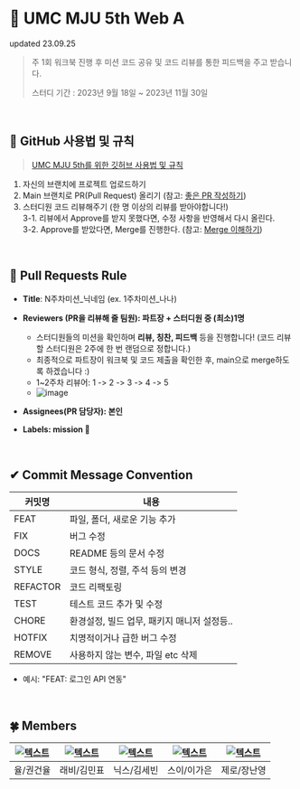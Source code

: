# 💚 UMC MJU 5th Web A
updated 23.09.25
> 주 1회 워크북 진행 후 미션 코드 공유 및 코드 리뷰를 통한 피드백을 주고 받습니다.
>
> 스터디 기간 : 2023년 9월 18일 ~ 2023년 11월 30일

<br>

## 📎 GitHub 사용법 및 규칙
   > [UMC MJU 5th를 위한 깃허브 사용법 및 규칙](https://makeus-challenge.notion.site/UMC-MJU-GITHUB-RULE-49d597d8c58c4089a4c51a519b7d5350?pvs=4)

1. 자신의 브랜치에 프로젝트 업로드하기
2. Main 브랜치로 PR(Pull Request) 올리기 (참고: [좋은 PR 작성하기](https://medium.com/hayanmind-tech-blog-kr/%EC%A2%8B%EC%9D%80-pr%EC%97%90-%EB%8C%80%ED%95%9C-%EB%8B%A8%EC%83%81-6586c3f757ac))
3. 스터디원 코드 리뷰해주기 (한 명 이상의 리뷰를 받아야합니다!)
   <br>
    3-1. 리뷰에서 Approve를 받지 못했다면, 수정 사항을 반영해서 다시 올린다.
   <br>
    3-2. Approve를 받았다면, Merge를 진행한다. (참고: [Merge 이해하기](https://im-developer.tistory.com/182))

<br>

## 🌱 Pull Requests Rule 
- **Title**: N주차미션_닉네임 (ex. 1주차미션_나나)

- **Reviewers (PR을 리뷰해 줄 팀원): 파트장 + 스터디원 중 (최소)1명**
   - 스터디원들의 미션을 확인하며 **리뷰, 칭찬, 피드백** 등을 진행합니다! (코드 리뷰할 스터디원은 2주에 한 번 랜덤으로 정합니다.) <br>
   - 최종적으로 파트장이 워크북 및 코드 제출을 확인한 후, main으로 merge하도록 하겠습니다 :)
   - 1~2주차 리뷰어: 1 -> 2 -> 3 -> 4 -> 5
   - ![image](https://github.com/UMC-MJU/5th_Web_A/assets/68095767/fb42223f-6b19-40b4-83f3-509ed1778d91)



- **Assignees(PR 담당자): 본인**

- **Labels: mission 🚀**

<br>

## ✔ Commit Message Convention
| 커밋명   | 내용                                        |
| -------- | ------------------------------------------- |
| FEAT     | 파일, 폴더, 새로운 기능 추가                |
| FIX      | 버그 수정                                   |
| DOCS     | README 등의 문서 수정                         |
| STYLE    | 코드 형식, 정렬, 주석 등의 변경             |
| REFACTOR | 코드 리팩토링                               |
| TEST     | 테스트 코드 추가 및 수정                            |
| CHORE    | 환경설정, 빌드 업무, 패키지 매니저 설정등.. |
| HOTFIX   | 치명적이거나 급한 버그 수정                 |
| REMOVE   | 사용하지 않는 변수, 파일 etc 삭제           |

- 예시: "FEAT: 로그인 API 연동"

<br>

## 🍀 Members
| [![텍스트](https://avatars.githubusercontent.com/u/94598346?v=4)](https://github.com/ggongjae) | [![텍스트](https://avatars.githubusercontent.com/u/56537513?v=4)](https://github.com/rabbitate) | [![텍스트](https://avatars.githubusercontent.com/u/94587782?v=4)](https://github.com/IDsebin) | [![텍스트](https://avatars.githubusercontent.com/u/72345074?v=4)](https://github.com/rlotr02) | [![텍스트](https://avatars.githubusercontent.com/u/114395452?v=4)](https://github.com/warmzer0) | 
|:---:|:---:|:---:|:---:|:---:|
| 율/권건율 | 래비/김민표 | 닉스/김세빈 | 스이/이가은 | 제로/장난영 |
